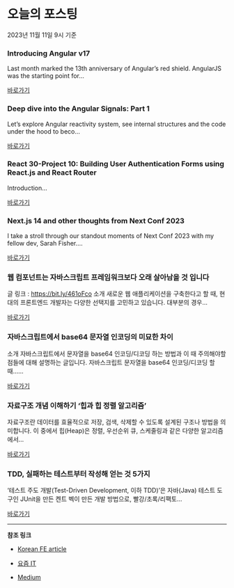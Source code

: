 # 오늘의 포스팅 
2023년 11월 11일 9시 기준 

### Introducing Angular v17 

 Last month marked the 13th anniversary of Angular’s red shield. AngularJS was the starting point for... 

 [바로가기](https://medium.com/angular-blog/introducing-angular-v17-4d7033312e4b?responsesOpen=true&sortBy=REVERSE_CHRON&source=topic_portal_recommended_stories---------0-84----------typescript----------7acdd4dd_de28_4b3c_ab2d_59e0b1e5f769-------) 

### Deep dive into the Angular Signals: Part 1 

 Let’s explore Angular reactivity system, see internal structures and the code under the hood to beco... 

 [바로가기](https://medium.com/angularwave/deep-dive-into-the-angular-signals-part-1-c6f9c62aea0e?responsesOpen=true&sortBy=REVERSE_CHRON&source=topic_portal_recommended_stories---------0-84----------frontend----------d35eb94c_b193_4628_b5ea_32074a856c78-------) 

### React 30-Project 10: Building User Authentication Forms using React.js and React Router 

 Introduction... 

 [바로가기](https://medium.com/@smhatre59/react-30-project-10-building-user-authentication-forms-using-react-js-and-react-router-1e3f2efa0c3a?responsesOpen=true&sortBy=REVERSE_CHRON&source=topic_portal_recommended_stories---------0-84----------reactjs----------0d7cd87c_57e2_4900_9d6d_a506e3f5496d-------) 

### Next.js 14 and other thoughts from Next Conf 2023 

 I take a stroll through our standout moments of Next Conf 2023 with my fellow dev, Sarah Fisher.... 

 [바로가기](https://medium.com/big-lemon/next-js-14-and-other-thoughts-from-next-conf-2023-c90c3cf7c08d?responsesOpen=true&sortBy=REVERSE_CHRON&source=topic_portal_recommended_stories---------0-84----------nextjs----------cafd9b3e_96b5_4107_a8cb_56600d3840bc-------) 

###  웹 컴포넌트는 자바스크립트 프레임워크보다 오래 살아남을 것 입니다 

 글 링크 : https://bit.ly/461oFco 소개 새로운 웹 애플리케이션을 구축한다고 할 때, 현대의 프론트엔드 개발자는 다양한 선택지를 고민하고 있습니다. 대부분의 경우... 

 [바로가기](https://kofearticle.substack.com/p/korean-fe-article-26a) 

###  자바스크립트에서 base64 문자열 인코딩의 미묘한 차이 

 소개 자바스크립트에서 문자열을 base64 인코딩/디코딩 하는 방법과 이 때 주의해야할 점들에 대해 설명하는 글입니다. 자바스크립트 문자열을 base64 인코딩/디코딩 할 때…... 

 [바로가기](https://kofearticle.substack.com/p/korean-fe-article-base64) 

### 자료구조 개념 이해하기 ‘힙과 힙 정렬 알고리즘’ 

 자료구조란 데이터를 효율적으로 저장, 검색, 삭제할 수 있도록 설계된 구조나 방법을 의미합니다. 이 중에서 힙(Heap)은 정렬, 우선순위 큐, 스케줄링과 같은 다양한 알고리즘에서... 

 [바로가기](https://yozm.wishket.com/magazine/detail/2312/) 

### TDD, 실패하는 테스트부터 작성해 얻는 것 5가지 

 ‘테스트 주도 개발(Test-Driven Development, 이하 TDD)’은 자바(Java) 테스트 도구인 JUnit을 만든 켄트 벡이 만든 개발 방법으로, 빨강/초록/리팩토... 

 [바로가기](https://yozm.wishket.com/magazine/detail/2308/) 

---

**참조 링크**

- [Korean FE article](https://kofearticle.substack.com) 

- [요즘 IT](https://yozm.wishket.com/magazine) 

- [Medium](https://medium.com) 

